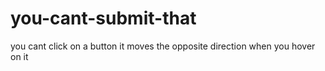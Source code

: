 # you-cant-submit-that
 you cant click on a button it moves the opposite direction when you hover on it
